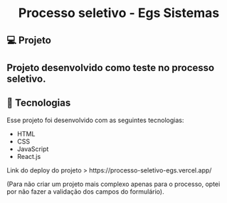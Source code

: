 <h1 align="center">Processo seletivo - Egs Sistemas</h1>

<h2>💻 Projeto</h2>
<h2>Projeto desenvolvido como teste no processo seletivo.</h2>

<h2>🚀 Tecnologias</h2>
<p>Esse projeto foi desenvolvido com as seguintes tecnologias:</p>

<ul>
  <li>HTML</li>
  <li>CSS</li>
  <li>JavaScript</li>
  <li>React.js</li>
</ul>

<p>Link do deploy do projeto > https://processo-seletivo-egs.vercel.app/</p>

<p>(Para não criar um projeto mais complexo apenas para o processo, optei por não fazer a validação dos campos do formulário).</p>

